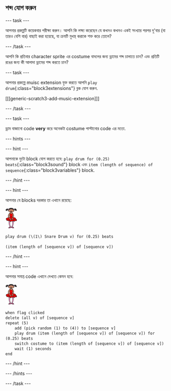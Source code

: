 ## শব্দ যোগ করুন

--- task ---

আপনার প্রকল্পটি কয়েকবার পরীক্ষা করুন। আপনি কি লক্ষ্য করেছেন যে কখনও কখনও একই সংখ্যার পরপর দু'বার (বা তারও বেশি বার) বাছাই করা হয়েছে, যা ক্রমটি মুখস্থ করাকে শক্ত করে তোলে?

--- /task ---

আপনি কি প্রতিবার character sprite এর costume বাদলের জন্য ড্রামের শব্দ চালাতে চান? এবং প্রতিটি রঙের জন্য কী আলাদা ড্রামের শব্দ করতে চান?

--- task ---

আপনার প্রকল্পে muisc extension যুক্ত করতে আপনি `play drum`{:class="block3extensions"} ব্লক যোগ করুন.

[[[generic-scratch3-add-music-extension]]]

--- /task ---

--- task ---

ড্রাম বাজানো code **very** করে অনেকটা costume পাল্টানোর code এর মতো.

--- hints ---


--- hint ---

আপনাকে দুটো block যোগ করতে হবে: `play drum for (0.25) beats`{:class="block3sound"} block এবং `item (length of sequence) of sequence`{:class="block3variables"} block.

--- /hint ---

--- hint ---

আপনার যে blocks দরকার তা এখানে রয়েছে:

![ballerina](images/ballerina.png)

```blocks3
play drum (\(1\) Snare Drum v) for (0.25) beats

(item (length of [sequence v]) of [sequence v])
```

--- /hint ---

--- hint ---

আপনার সমাপ্ত code এখানে দেখতে কেমন হবে:

![ballerina](images/ballerina.png)

```blocks3
when flag clicked
delete (all v) of [sequence v]
repeat (5)
    add (pick random (1) to (4)) to [sequence v]
    play drum (item (length of [sequence v]) of [sequence v]) for (0.25) beats
    switch costume to (item (length of [sequence v]) of [sequence v])
    wait (1) seconds
end
```

--- /hint ---

--- /hints ---

--- /task ---